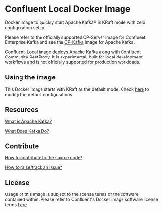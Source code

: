 # Confluent Local Docker Image

Docker image to quickly start Apache Kafka® in KRaft mode with zero configuration setup.

Please refer to the officially supported [CP-Server](https://hub.docker.com/r/confluentinc/cp-server) image for Confluent Enterprise Kafka and see the [CP-Kafka](https://hub.docker.com/r/confluentinc/cp-kafka) image for Apache Kafka.

Confluent-Local image deploys Apache Kafka along with Confluent Community RestProxy. It is experimental, built for local development workflows and is not officially supported for production workloads. 

## Using the image
This Docker image starts with KRaft as the default mode. Check [here](https://docs.confluent.io/platform/current/installation/docker/config-reference.html#confluent-enterprise-ak-configuration) to modify the default configurations. 

## Resources

[What is Apache Kafka?](https://developer.confluent.io/learn-kafka)

[What Does Kafka Do?](https://developer.confluent.io/)


## Contribute

[How to contribute to the source code?](https://github.com/confluentinc/kafka-images)

[How to raise/track an issue?](https://github.com/confluentinc/kafka-images/issues)

## License

Usage of this image is subject to the license terms of the software contained within. Please refer to Confluent's Docker image software license terms [here](https://docs.confluent.io/platform/current/installation/docker/image-reference.html)
